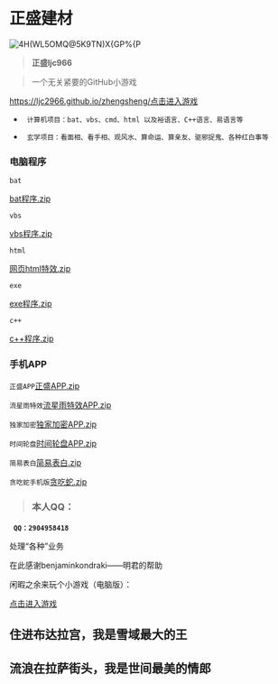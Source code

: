#   正盛建材

![4H(WL5OMQ@5K9TN)X{GP%{P](https://user-images.githubusercontent.com/101500630/172044860-44adf1c1-c832-4522-b748-ffabfa0177aa.png)

> **正盛ljc966**




> 一个无关紧要的GitHub小游戏

https://ljc2966.github.io/zhengsheng/<a href="https://ljc2966.github.io/zhengsheng/">点击进入游戏</a>




- ``` 计算机项目：bat、vbs、cmd、html 以及裕语言、C++语言、易语言等```

- ``` 玄学项目：看面相、看手相、观风水、算命运、算亲友、驱邪捉鬼、各种红白事等```

###  电脑程序

 ```bat```

[bat程序.zip](https://github.com/ljc966/zhengsheng266/files/8853712/bat.zip)


 ```vbs```

[vbs程序.zip](https://github.com/ljc966/zhengsheng266/files/8853701/vbs.zip)


 ```html```

[网页html特效.zip](https://github.com/ljc966/zhengsheng266/files/8853676/html.zip)

 
 ```exe```
 
[exe程序.zip](https://github.com/ljc966/zhengsheng266/files/8853946/exe.zip)


 ```c++```
 
 [c++程序.zip](https://github.com/ljc966/zhengsheng266/files/8853924/c%2B%2B.zip)

 
###  手机APP


`正盛APP`[正盛APP.zip](https://github.com/ljc966/zhengsheng266/files/8844880/APP.zip)

`流星雨特效`[流星雨特效APP.zip](https://github.com/ljc966/zhengsheng266/files/8844853/base.zip)

`独家加密`[独家加密APP.zip](https://github.com/ljc966/zhengsheng266/files/8844865/default.zip)

`时间轮盘`[时间轮盘APP.zip](https://github.com/ljc966/zhengsheng266/files/8844873/default.zip)

`简易表白`[简易表白.zip](https://github.com/ljc966/zhengsheng266/files/8853589/default.zip)

`贪吃蛇手机版`[贪吃蛇.zip](https://github.com/ljc966/zhengsheng266/files/8853588/default.zip)


> ###  本人QQ：

 **``` QQ：2904958418```**

处理“各种”业务


在此感谢benjaminkondraki——明君的帮助

闲暇之余来玩个小游戏（电脑版）：

<a href="https://ljc966.github.io/bb/网页版贪吃蛇.html">点击进入游戏</a>


##  住进布达拉宫，我是雪域最大的王

##  流浪在拉萨街头，我是世间最美的情郎
